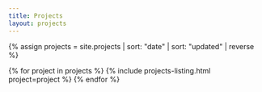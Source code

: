 ```yaml
---
title: Projects
layout: projects
---
```


{% assign projects = site.projects | sort: "date" | sort: "updated" | reverse %}

{% for project in projects %}
{% include projects-listing.html project=project %}
{% endfor %}

